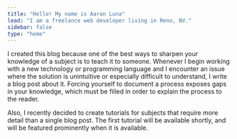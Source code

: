 ```yaml
---
title: "Hello! My name is Aaron Luna"
lead: "I am a freelance web developer living in Reno, NV."
sidebar: false
type: "home"
---
```

I created this blog because one of the best ways to sharpen your knowledge of a subject is to teach it to someone. Whenever I begin working with a new technology or programming language and I encounter an issue where the solution is unintuitive or especially difficult to understand, I write a blog post about it. Forcing yourself to document a process exposes gaps in your knowledge, which must be filled in order to explain the process to the reader.

Also, I recently decided to create tutorials for subjects that require more detail than a single blog post. The first tutorial will be available shortly, and will be featured prominently when it is available.
